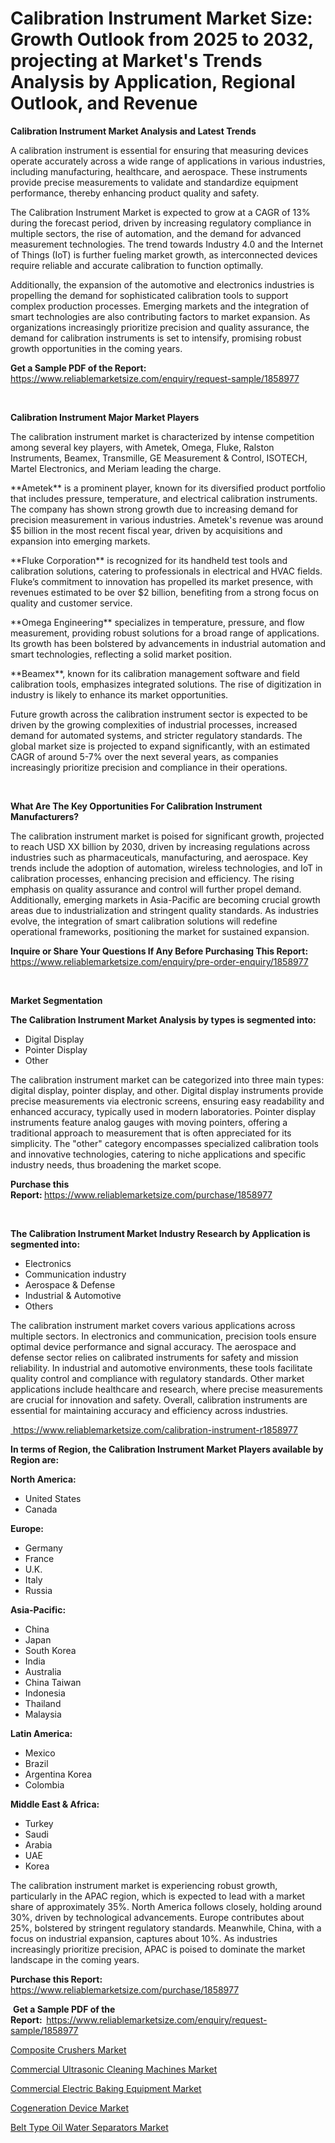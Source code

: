 <p><h1>Calibration Instrument Market Size: Growth Outlook from 2025 to 2032, projecting at Market's Trends Analysis by Application, Regional Outlook, and Revenue</h1></p><p><strong>Calibration Instrument Market Analysis and Latest Trends</strong></p>
<p><p>A calibration instrument is essential for ensuring that measuring devices operate accurately across a wide range of applications in various industries, including manufacturing, healthcare, and aerospace. These instruments provide precise measurements to validate and standardize equipment performance, thereby enhancing product quality and safety.</p><p>The Calibration Instrument Market is expected to grow at a CAGR of 13% during the forecast period, driven by increasing regulatory compliance in multiple sectors, the rise of automation, and the demand for advanced measurement technologies. The trend towards Industry 4.0 and the Internet of Things (IoT) is further fueling market growth, as interconnected devices require reliable and accurate calibration to function optimally. </p><p>Additionally, the expansion of the automotive and electronics industries is propelling the demand for sophisticated calibration tools to support complex production processes. Emerging markets and the integration of smart technologies are also contributing factors to market expansion. As organizations increasingly prioritize precision and quality assurance, the demand for calibration instruments is set to intensify, promising robust growth opportunities in the coming years.</p></p>
<p><strong>Get a Sample PDF of the Report:&nbsp;</strong> <a href="https://www.reliablemarketsize.com/enquiry/request-sample/1858977?utm_campaign=2008&utm_medium=2&utm_source=Github&utm_content=ia&utm_term=28022025&utm_id=calibration-instrument">https://www.reliablemarketsize.com/enquiry/request-sample/1858977</a></p>
<p>&nbsp;</p>
<p><strong>Calibration Instrument Major Market Players</strong></p>
<p><p>The calibration instrument market is characterized by intense competition among several key players, with Ametek, Omega, Fluke, Ralston Instruments, Beamex, Transmille, GE Measurement & Control, ISOTECH, Martel Electronics, and Meriam leading the charge.</p><p>**Ametek** is a prominent player, known for its diversified product portfolio that includes pressure, temperature, and electrical calibration instruments. The company has shown strong growth due to increasing demand for precision measurement in various industries. Ametek's revenue was around $5 billion in the most recent fiscal year, driven by acquisitions and expansion into emerging markets.</p><p>**Fluke Corporation** is recognized for its handheld test tools and calibration solutions, catering to professionals in electrical and HVAC fields. Fluke’s commitment to innovation has propelled its market presence, with revenues estimated to be over $2 billion, benefiting from a strong focus on quality and customer service.</p><p>**Omega Engineering** specializes in temperature, pressure, and flow measurement, providing robust solutions for a broad range of applications. Its growth has been bolstered by advancements in industrial automation and smart technologies, reflecting a solid market position.</p><p>**Beamex**, known for its calibration management software and field calibration tools, emphasizes integrated solutions. The rise of digitization in industry is likely to enhance its market opportunities.</p><p>Future growth across the calibration instrument sector is expected to be driven by the growing complexities of industrial processes, increased demand for automated systems, and stricter regulatory standards. The global market size is projected to expand significantly, with an estimated CAGR of around 5-7% over the next several years, as companies increasingly prioritize precision and compliance in their operations.</p></p>
<p>&nbsp;</p>
<p><strong>What Are The Key Opportunities For Calibration Instrument Manufacturers?</strong></p>
<p><p>The calibration instrument market is poised for significant growth, projected to reach USD XX billion by 2030, driven by increasing regulations across industries such as pharmaceuticals, manufacturing, and aerospace. Key trends include the adoption of automation, wireless technologies, and IoT in calibration processes, enhancing precision and efficiency. The rising emphasis on quality assurance and control will further propel demand. Additionally, emerging markets in Asia-Pacific are becoming crucial growth areas due to industrialization and stringent quality standards. As industries evolve, the integration of smart calibration solutions will redefine operational frameworks, positioning the market for sustained expansion.</p></p>
<p><strong>Inquire or Share Your Questions If Any Before Purchasing This Report:</strong> <a href="https://www.reliablemarketsize.com/enquiry/pre-order-enquiry/1858977?utm_campaign=2008&utm_medium=2&utm_source=Github&utm_content=ia&utm_term=28022025&utm_id=calibration-instrument">https://www.reliablemarketsize.com/enquiry/pre-order-enquiry/1858977</a></p>
<p>&nbsp;</p>
<p><strong>Market Segmentation</strong></p>
<p><strong>The Calibration Instrument Market Analysis by types is segmented into:</strong></p>
<p><ul><li>Digital Display</li><li>Pointer Display</li><li>Other</li></ul></p>
<p><p>The calibration instrument market can be categorized into three main types: digital display, pointer display, and other. Digital display instruments provide precise measurements via electronic screens, ensuring easy readability and enhanced accuracy, typically used in modern laboratories. Pointer display instruments feature analog gauges with moving pointers, offering a traditional approach to measurement that is often appreciated for its simplicity. The "other" category encompasses specialized calibration tools and innovative technologies, catering to niche applications and specific industry needs, thus broadening the market scope.</p></p>
<p><strong>Purchase this Report:&nbsp;</strong><a href="https://www.reliablemarketsize.com/purchase/1858977?utm_campaign=2008&utm_medium=2&utm_source=Github&utm_content=ia&utm_term=28022025&utm_id=calibration-instrument">https://www.reliablemarketsize.com/purchase/1858977</a></p>
<p>&nbsp;</p>
<p><strong>The Calibration Instrument Market Industry Research by Application is segmented into:</strong></p>
<p><ul><li>Electronics</li><li>Communication industry</li><li>Aerospace & Defense</li><li>Industrial & Automotive</li><li>Others</li></ul></p>
<p><p>The calibration instrument market covers various applications across multiple sectors. In electronics and communication, precision tools ensure optimal device performance and signal accuracy. The aerospace and defense sector relies on calibrated instruments for safety and mission reliability. In industrial and automotive environments, these tools facilitate quality control and compliance with regulatory standards. Other market applications include healthcare and research, where precise measurements are crucial for innovation and safety. Overall, calibration instruments are essential for maintaining accuracy and efficiency across industries.</p></p>
<p><a href="https://www.reliablemarketsize.com/calibration-instrument-r1858977?utm_campaign=2008&utm_medium=2&utm_source=Github&utm_content=ia&utm_term=28022025&utm_id=calibration-instrument">&nbsp;https://www.reliablemarketsize.com/calibration-instrument-r1858977</a></p>
<p><strong>In terms of Region, the Calibration Instrument Market Players available by Region are:</strong></p>
<p>
    <p> <strong> North America: </strong>
        <ul>
            <li>United States</li>
            <li>Canada</li>
        </ul>
        </p> 
    <p> <strong> Europe: </strong>
        <ul>
            <li>Germany</li>
            <li>France</li>
            <li>U.K.</li>
            <li>Italy</li>
            <li>Russia</li>
        </ul>
        </p> 
    <p> <strong> Asia-Pacific: </strong>
        <ul>
            <li>China</li>
            <li>Japan</li>
            <li>South Korea</li>
            <li>India</li>
            <li>Australia</li>
            <li>China Taiwan</li>
            <li>Indonesia</li>
            <li>Thailand</li>
            <li>Malaysia</li>
        </ul>
        </p> 
    <p> <strong> Latin America: </strong>
        <ul>
            <li>Mexico</li>
            <li>Brazil</li>
            <li>Argentina Korea</li>
            <li>Colombia</li>
        </ul>
        </p> 
    <p> <strong> Middle East & Africa: </strong>
        <ul>
            <li>Turkey</li>
            <li>Saudi</li>
            <li>Arabia</li>
            <li>UAE</li>
            <li>Korea</li>
        </ul>
    </p>
    </p>
<p><p>The calibration instrument market is experiencing robust growth, particularly in the APAC region, which is expected to lead with a market share of approximately 35%. North America follows closely, holding around 30%, driven by technological advancements. Europe contributes about 25%, bolstered by stringent regulatory standards. Meanwhile, China, with a focus on industrial expansion, captures about 10%. As industries increasingly prioritize precision, APAC is poised to dominate the market landscape in the coming years.</p></p>
<p><strong>Purchase this Report: </strong><a href="https://www.reliablemarketsize.com/purchase/1858977?utm_campaign=2008&utm_medium=2&utm_source=Github&utm_content=ia&utm_term=28022025&utm_id=calibration-instrument">https://www.reliablemarketsize.com/purchase/1858977</a></p>
<p>&nbsp;<strong>Get a Sample PDF of the Report:&nbsp;&nbsp;</strong><a href="https://www.reliablemarketsize.com/enquiry/request-sample/1858977?utm_campaign=2008&utm_medium=2&utm_source=Github&utm_content=ia&utm_term=28022025&utm_id=calibration-instrument">https://www.reliablemarketsize.com/enquiry/request-sample/1858977</a></p>
<p><strong></strong></p>
<p><p><a href="https://github.com/bedelibekwe58/Market-Research-Report-List-1/blob/main/composite-crushers-market.md?utm_campaign=2008&utm_medium=2&utm_source=Github&utm_content=ia&utm_term=28022025&utm_id=calibration-instrument">Composite Crushers Market</a></p><p><a href="https://github.com/kmettjanksj7/Market-Research-Report-List-1/blob/main/commercial-ultrasonic-cleaning-machines-market.md?utm_campaign=2008&utm_medium=2&utm_source=Github&utm_content=ia&utm_term=28022025&utm_id=calibration-instrument">Commercial Ultrasonic Cleaning Machines Market</a></p><p><a href="https://github.com/cachuhashieb/Market-Research-Report-List-1/blob/main/commercial-electric-baking-equipment-market.md?utm_campaign=2008&utm_medium=2&utm_source=Github&utm_content=ia&utm_term=28022025&utm_id=calibration-instrument">Commercial Electric Baking Equipment Market</a></p><p><a href="https://github.com/groszsaoudrd/Market-Research-Report-List-1/blob/main/cogeneration-device-market.md?utm_campaign=2008&utm_medium=2&utm_source=Github&utm_content=ia&utm_term=28022025&utm_id=calibration-instrument">Cogeneration Device Market</a></p><p><a href="https://github.com/denuetkachci/Market-Research-Report-List-1/blob/main/belt-type-oil-water-separators-market.md?utm_campaign=2008&utm_medium=2&utm_source=Github&utm_content=ia&utm_term=28022025&utm_id=calibration-instrument">Belt Type Oil Water Separators Market</a></p></p>